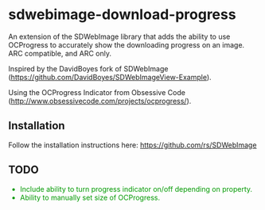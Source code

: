 sdwebimage-download-progress
============================

An extension of the SDWebImage library that adds the ability to use OCProgress to accurately show the downloading progress on an image. ARC compatible, and ARC only.

Inspired by the DavidBoyes fork of SDWebImage (https://github.com/DavidBoyes/SDWebImageView-Example).

Using the OCProgress Indicator from Obsessive Code (http://www.obsessivecode.com/projects/ocprogress/).

<strong><h2>Installation</h2></strong>
Follow the installation instructions here: https://github.com/rs/SDWebImage


<h2>TODO</h2>
<ul style="list-style-type: disc; color: #009900">  
  <li>Include ability to turn progress indicator on/off depending on property.</li>  
  <li>Ability to manually set size of OCProgress.</li>  
</ul>